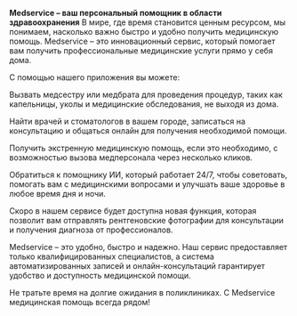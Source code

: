 **Medservice – ваш персональный помощник в области здравоохранения**
В мире, где время становится ценным ресурсом, мы понимаем, насколько важно быстро и удобно получить медицинскую помощь. Medservice – это инновационный сервис, который помогает вам получить профессиональные медицинские услуги прямо у себя дома. 

С помощью нашего приложения вы можете:

Вызвать медсестру или медбрата для проведения процедур, таких как капельницы, уколы и медицинские обследования, не выходя из дома.

Найти врачей и стоматологов в вашем городе, записаться на консультацию и общаться онлайн для получения необходимой помощи.

Получить экстренную медицинскую помощь, если это необходимо, с возможностью вызова медперсонала через несколько кликов.

Обратиться к помощнику ИИ, который работает 24/7, чтобы советовать, помогать вам с медицинскими вопросами и улучшать ваше здоровье в любое время дня и ночи.

Скоро в нашем сервисе будет доступна новая функция, которая позволит вам отправлять рентгеновские фотографии для консультации и получения диагноза от профессионалов.

Medservice – это удобно, быстро и надежно. Наш сервис предоставляет только квалифицированных специалистов, а система автоматизированных записей и онлайн-консультаций гарантирует удобство и доступность медицинской помощи.

Не тратьте время на долгие ожидания в поликлиниках. С Medservice медицинская помощь всегда рядом!

